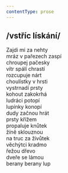 ```yaml
---
contentType: prose
---
```


## /vstříc lískání/

Zajdi mi za nehty  
mráz v pařezech zaspí  
chroupej pačesky  
vítr spálí chrastí  
rozcupuje nárt  
choulístky v hrsti  
vystrnadí prsty  
kohout zakokrhá  
ludráci potopí  
lupínky konopí  
dudy začnou hrát  
prsty křížem  
propaluje knůtek  
žíně sklouznou  
na truc za živůtek  
věchýtci kradmo  
řežou dřevo  
dveře se lámou  
berany berany lup
